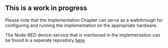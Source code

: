 ## This is a work in progress 

Please note that the Implementation Chapter can serve as a walkthrough for configuring and running the implementation on the appropriate hardware.

The Node-RED device-service that is mentioned in the implementation can be found in a seperate repository [here](https://github.com/OdysLam/edgex-nodered-device-service).

